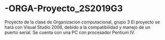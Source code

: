 # -ORGA-Proyecto_2S2019G3
Proyecto de la clase de Organizacion computacional, grupo 3
El proyecto se hará con Visual Studio 2006, debido a la compatibilidad y manejo de un puerto serial.
Se cuenta con una PC con procesador Pentium IV.
